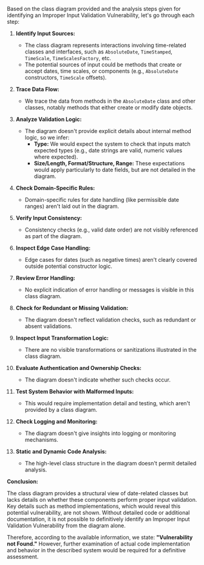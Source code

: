 Based on the class diagram provided and the analysis steps given for identifying an Improper Input Validation Vulnerability, let's go through each step:

1. **Identify Input Sources:** 
   - The class diagram represents interactions involving time-related classes and interfaces, such as `AbsoluteDate`, `TimeStamped`, `TimeScale`, `TimeScalesFactory`, etc.
   - The potential sources of input could be methods that create or accept dates, time scales, or components (e.g., `AbsoluteDate` constructors, `TimeScale` offsets).

2. **Trace Data Flow:**
   - We trace the data from methods in the `AbsoluteDate` class and other classes, notably methods that either create or modify date objects.

3. **Analyze Validation Logic:** 
   - The diagram doesn't provide explicit details about internal method logic, so we infer:
     - **Type:** We would expect the system to check that inputs match expected types (e.g., date strings are valid, numeric values where expected).
     - **Size/Length, Format/Structure, Range:** These expectations would apply particularly to date fields, but are not detailed in the diagram.

4. **Check Domain-Specific Rules:**
   - Domain-specific rules for date handling (like permissible date ranges) aren't laid out in the diagram.

5. **Verify Input Consistency:**
   - Consistency checks (e.g., valid date order) are not visibly referenced as part of the diagram.

6. **Inspect Edge Case Handling:**
   - Edge cases for dates (such as negative times) aren't clearly covered outside potential constructor logic.

7. **Review Error Handling:**
   - No explicit indication of error handling or messages is visible in this class diagram.

8. **Check for Redundant or Missing Validation:**
   - The diagram doesn't reflect validation checks, such as redundant or absent validations.

9. **Inspect Input Transformation Logic:**
   - There are no visible transformations or sanitizations illustrated in the class diagram.

10. **Evaluate Authentication and Ownership Checks:**
    - The diagram doesn't indicate whether such checks occur.

11. **Test System Behavior with Malformed Inputs:**
    - This would require implementation detail and testing, which aren't provided by a class diagram.

12. **Check Logging and Monitoring:**
    - The diagram doesn't give insights into logging or monitoring mechanisms.

13. **Static and Dynamic Code Analysis:**
    - The high-level class structure in the diagram doesn't permit detailed analysis.

**Conclusion:**

The class diagram provides a structural view of date-related classes but lacks details on whether these components perform proper input validation. Key details such as method implementations, which would reveal this potential vulnerability, are not shown. Without detailed code or additional documentation, it is not possible to definitively identify an Improper Input Validation Vulnerability from the diagram alone.

Therefore, according to the available information, we state: **"Vulnerability not Found."** However, further examination of actual code implementation and behavior in the described system would be required for a definitive assessment.